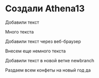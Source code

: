 # Создали Athena13

Добавили текст

Много текста

Добавили текст через веб-браузер

Внесем еще немного текста 

Добавили текст в новой ветке newbranch

Раздаем всем конфеты на новый год да
